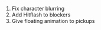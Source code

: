 <!-- REMAINING TASKS -->

1. Fix character blurring
2. Add Hitflash to blockers
3. Give floating animation to pickups
